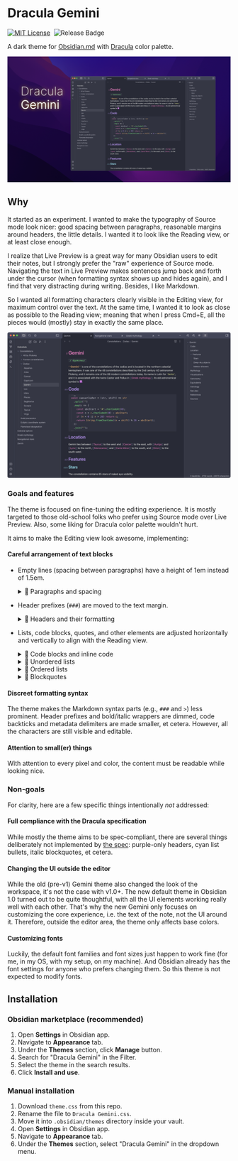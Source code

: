 # Dracula Gemini

[![MIT License](https://img.shields.io/github/license/clbn/dracula-gemini?style=flat-square&color=ff79c6)](./LICENSE)&nbsp; ![Release Badge](https://img.shields.io/github/v/release/clbn/dracula-gemini?style=flat-square&color=50fa7b)

A dark theme for [Obsidian.md](https://obsidian.md/) with [Dracula](https://draculatheme.com/) color palette.

![Dracula Gemini: cover image](images/cover.png)

## Why

It started as an experiment. I wanted to make the typography of Source mode look nicer: good spacing between paragraphs, reasonable margins around headers, the little details. I wanted it to look like the Reading view, or at least close enough.

I realize that Live Preview is a great way for many Obsidian users to edit their notes, but I strongly prefer the "raw" experience of Source mode. Navigating the text in Live Preview makes sentences jump back and forth under the cursor (when formatting syntax shows up and hides again), and I find that very distracting during writing. Besides, I like Markdown.

So I wanted all formatting characters clearly visible in the Editing view, for maximum control over the text. At the same time, I wanted it to look as close as possible to the Reading view; meaning that when I press Cmd+E, all the pieces would (mostly) stay in exactly the same place.

![Dracula Gemini: screenshot](images/screenshot.png)

### Goals and features

The theme is focused on fine-tuning the editing experience. It is mostly targeted to those old-school folks who prefer using Source mode over Live Preview. Also, some liking for Dracula color palette wouldn't hurt.

It aims to make the Editing view look awesome, implementing:

#### Careful arrangement of text blocks

- Empty lines (spacing between paragraphs) have a height of 1em instead of 1.5em.

  <details>
    <summary>🍿 Paragraphs and spacing</summary>
    <img alt="Dracula Gemini: paragraphs (GIF)" src="images/paragraphs.gif" />
  </details>
  
- Header prefixes (`###`) are moved to the text margin.

  <details>
    <summary>🍿 Headers and their formatting</summary>
    <img alt="Dracula Gemini: headers (GIF)" src="images/headers.gif" />
  </details>

- Lists, code blocks, quotes, and other elements are adjusted horizontally and vertically to align with the Reading view.

  <details>
    <summary>🍿 Code blocks and inline code</summary>
    <img alt="Dracula Gemini: code blocks (GIF)" src="images/code-blocks.gif" />
  </details>

  <details>
    <summary>🍿 Unordered lists</summary>
    <img alt="Dracula Gemini: unordered lists (GIF)" src="images/unordered-lists.gif" />
  </details>

  <details>
    <summary>🍿 Ordered lists</summary>
    <img alt="Dracula Gemini: ordered lists (GIF)" src="images/ordered-lists.gif" />
  </details>

  <details>
    <summary>🍿 Blockquotes</summary>
    <img alt="Dracula Gemini: blockquotes (GIF)" src="images/blockquotes.gif" />
  </details>

#### Discreet formatting syntax

The theme makes the Markdown syntax parts (e.g., `###` and `>`) less prominent. Header prefixes and bold/italic wrappers are dimmed, code backticks and metadata delimiters are made smaller, et cetera. However, all the characters are still visible and editable.

#### Attention to small(er) things

With attention to every pixel and color, the content must be readable while looking nice.

### Non-goals

For clarity, here are a few specific things intentionally *not* addressed:

#### Full compliance with the Dracula specification

While mostly the theme aims to be spec‐compliant, there are several things deliberately not implemented by [the spec](https://spec.draculatheme.com/): purple-only headers, cyan list bullets, italic blockquotes, et cetera.

#### Changing the UI outside the editor

While the old (pre-v1) Gemini theme also changed the look of the workspace, it's not the case with v1.0+. The new default theme in Obsidian 1.0 turned out to be quite thoughtful, with all the UI elements working really well with each other. That's why the new Gemini only focuses on customizing the core experience, i.e. the text of the note, not the UI around it. Therefore, outside the editor area, the theme only affects base colors.

#### Customizing fonts

Luckily, the default font families and font sizes just happen to work fine (for me, in my OS, with my setup, on my machine). And Obsidian already has the font settings for anyone who prefers changing them. So this theme is not expected to modify fonts.

## Installation

### Obsidian marketplace (recommended)

1. Open **Settings** in Obsidian app.
2. Navigate to **Appearance** tab.
3. Under the **Themes** section, click **Manage** button.
4. Search for "Dracula Gemini" in the Filter.
5. Select the theme in the search results.
6. Click **Install and use**.

### Manual installation

1. Download `theme.css` from this repo.
2. Rename the file to `Dracula Gemini.css`.
3. Move it into `.obsidian/themes` directory inside your vault.
4. Open **Settings** in Obsidian app.
5. Navigate to **Appearance** tab.
7. Under the **Themes** section, select "Dracula Gemini" in the dropdown menu.
